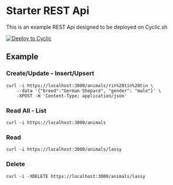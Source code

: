 # Starter REST Api

This is an example REST Api designed to be deployed on Cyclic.sh

[![Deploy to Cyclic](https://deploy.cyclic.app/button.svg)](https://deploy.cyclic.app/)


## Example

### Create/Update - Insert/Upsert

```shell
curl -i https://localhost:3000/animals/rin%20tin%20tin \
    --data '{"breed":"German Shepard", "gender": "male"}' \
    -XPOST -H 'Content-Type: application/json'
```

### Read All - List

```shell
curl -i https://localhost:3000/animals
```

### Read

```shell
curl -i https://localhost:3000/animals/lassy
```

### Delete

```shell
curl -i -XDELETE https://localhost:3000/animals/lassy
```
